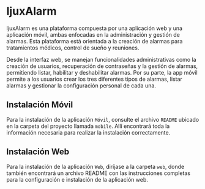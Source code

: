 # IjuxAlarm

IjuxAlarm es una plataforma compuesta por una aplicación web y una aplicación móvil, ambas enfocadas en la administración y gestión de alarmas. Esta plataforma está orientada a la creación de alarmas para tratamientos médicos, control de sueño y reuniones.

Desde la interfaz web, se manejan funcionalidades administrativas como la creación de usuarios, recuperación de contraseñas y la gestión de alarmas, permitiendo listar, habilitar y deshabilitar alarmas. Por su parte, la app móvil permite a los usuarios crear los tres diferentes tipos de alarmas, listar alarmas y gestionar la configuración personal de cada una.

## Instalación Móvil
Para la instalación de la aplicación `Móvil`, consulte el archivo `README` ubicado en la carpeta del proyecto llamada `mobile`. Allí encontrará toda la información necesaria para realizar la instalación correctamente.

## Instalación Web
Para la instalación de la aplicación `Web`, diríjase a la carpeta `web`, donde también encontrará un archivo README con las instrucciones completas para la configuración e instalación de la aplicación web.
